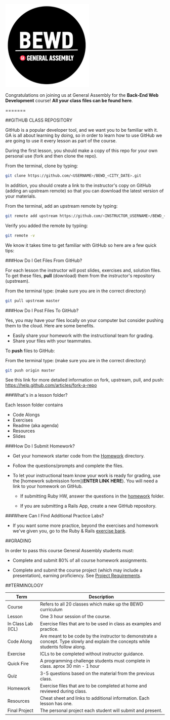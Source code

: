 ![BEWD_Logo](assets/BEWD_Logo.png)


Congratulations on joining us at General Assembly for the __Back-End Web Development__ course! **All your class files can be found here**.

=======

##GITHUB CLASS REPOSITORY

GitHub is a popular developer tool, and we want you to be familiar with it. GA is all about learning by doing, so in order to learn how to use GitHub we are going to use it every lesson as part of the course.

During the first lesson, you should make a copy of this repo for your own personal use (fork and then clone the repo). 

From the terminal, clone by typing:

```bash
git clone https://github.com/<USERNAME>/BEWD_<CITY_DATE>.git
```

In addition, you should create a link to the instructor's copy on GitHub (adding an upstream remote) so that you can download the latest version of your materials.

From the terminal, add an upstream remote by typing:

```bash
git remote add upstream https://github.com/<INSTRUCTOR_USERNAME>/BEWD_<CITY_DATE>.git 
```

Verify you added the remote by typiing:

```bash
git remote -v
```



We know it takes time to get familiar with GitHub so here are a few quick tips:

###How Do I Get Files From GitHub?

For each lesson the instructor will post slides, exercises and, solution files. To get these files, __pull__ (download) them from the instructor's repository (upstream). 

From the terminal type: 
(make sure you are in the correct directory)

```bash
git pull upstream master
```
	
###How Do I Post Files To GitHub?

Yes, you may have your files locally on your computer but consider pushing them to the cloud. Here are some benefits. 

*	Easily share your homework with the instructional team for grading. 
*	Share your files with your teammates.

To __push__ files to GitHub:

From the terminal type:
(make sure you are in the correct directory)

```bash
git push origin master
```

See this link for more detailed information on fork, upstream, pull, and push:
https://help.github.com/articles/fork-a-repo

	
###What's in a lesson folder?

Each lesson folder contains

*	Code Alongs
*	Exercises
*	Readme (aka agenda)
*	Resources
*	Slides
		
###How Do I Submit Homework?

*	Get your homework starter code from the [Homework](Homework/) directory.

*	Follow the questions/prompts and complete the files.

*	To let your instructional team know your work is ready for grading, use the [homework submission form](__ENTER LINK HERE__). You will need a link to your homework on GitHub. 

	*	If submitting Ruby HW, answer the questions in the [homework](Homework/) folder.
	
	*	If you are submitting a Rails App, create a new GitHub repository. 

###Where Can I Find Additional Practice Labs?

*	If you want some more practice, beyond the exercises and homework we've given you, go to the Ruby & Rails [exercise bank](https://github.com/ga-students/Ruby_Rails_Exercise_Bank.git).


##GRADING

In order to pass this course General Assembly students must:

*	Complete and submit 80% of all course homework assignments. 

*	Complete and submit the course project (which may include a presentation), earning 	proficiency. See [Project Requirements](Final_Project/final_project_requirements.md). 


##TERMINOLOGY

|Term|Description|
|---|---|
|Course|Refers to all 20 classes which make up the BEWD curriculum|
|Lesson |One 3 hour session of the course. |
|In Class Lab (ICL)|Exercise files that are to be used in class as examples and practice.|
|Code Along| Are meant to be code by the instructor to demonstrate a concept. Type slowly and explain the concepts while students follow along.|
|Exercise |ICLs to be completed without instructor guidance.|
|Quick Fire| A programming challenge students must complete in class. aprox 30 min - 1 hour|
|Quiz|3-5 questions based on the material from the previous class.|
|Homework|Exercise files that are to be completed at home and reviewed during class.|
|Resources| Cheat sheet and links to additional information. Each lesson has one.|
|Final Project|The personal project each student will submit and present.|




	



